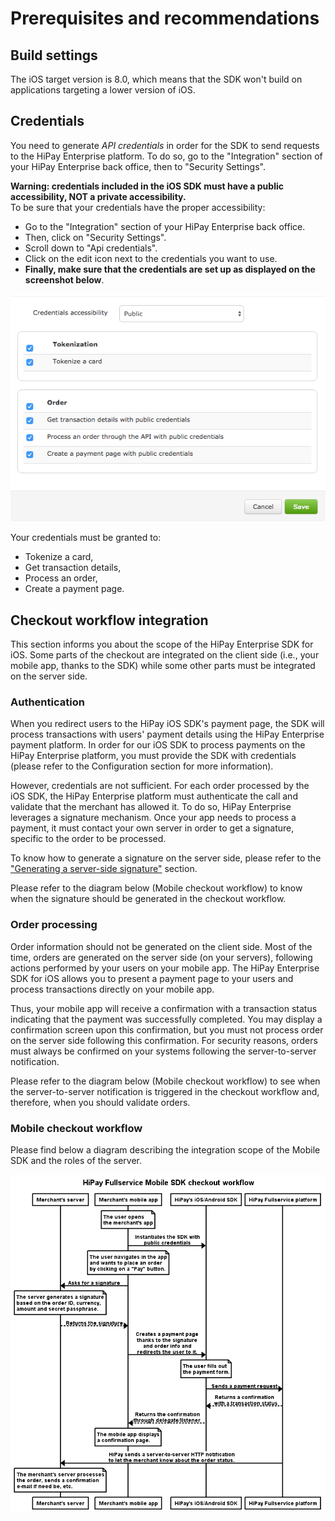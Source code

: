 # Prerequisites and recommendations

## Build settings

The iOS target version is 8.0, which means that the SDK won't build on applications targeting a lower version of iOS.

## Credentials

You need to generate *API credentials* in order for the SDK to send requests to the HiPay Enterprise platform. To do so, go to the "Integration" section of your HiPay Enterprise back office, then to "Security Settings".

**Warning: credentials included in the iOS SDK must have a public accessibility, NOT a private accessibility.**  
To be sure that your credentials have the proper accessibility:

- Go to the "Integration" section of your HiPay Enterprise back office.
- Then, click on "Security Settings".
- Scroll down to "Api credentials".
- Click on the edit icon next to the credentials you want to use. 
- **Finally, make sure that the credentials are set up as displayed on the screenshot below**.

![Credentials accessibility](images/prerequisites/credentials_accessibility.png)

Your credentials must be granted to:

- Tokenize a card,
- Get transaction details,
- Process an order, 
- Create a payment page.

## Checkout workflow integration

This section informs you about the scope of the HiPay Enterprise SDK for iOS. Some parts of the checkout are integrated on the client side (i.e., your mobile app, thanks to the SDK) while some other parts must be integrated on the server side.

### Authentication

When you redirect users to the HiPay iOS SDK's payment page, the SDK will process transactions with users' payment details using the HiPay Enterprise payment platform. In order for our iOS SDK to process payments on the HiPay Enterprise platform, you must provide the SDK with credentials (please refer to the Configuration section for more information).

However, credentials are not sufficient. For each order processed by the iOS SDK, the HiPay Enterprise platform must authenticate the call and validate that the merchant has allowed it. To do so, HiPay Enterprise leverages a signature mechanism. Once your app needs to process a payment, it must contact your own server in order to get a signature, specific to the order to be processed.

To know how to generate a signature on the server side, please refer to the ["Generating a server-side signature"](#generating-a-server-side-signature) section.

Please refer to the diagram below (Mobile checkout workflow) to know when the signature should be generated in the checkout workflow.

### Order processing

Order information should not be generated on the client side. Most of the time, orders are generated on the server side (on your servers), following actions performed by your users on your mobile app. The HiPay Enterprise SDK for iOS allows you to present a payment page to your users and process transactions directly on your mobile app. 

Thus, your mobile app will receive a confirmation with a transaction status indicating that the payment was successfully completed. You may display a confirmation screen upon this confirmation, but you must not process order on the server side following this confirmation. For security reasons, orders must always be confirmed on your systems following the server-to-server notification.

Please refer to the diagram below (Mobile checkout workflow) to see when the server-to-server notification is triggered in the checkout workflow and, therefore, when you should validate orders.

### Mobile checkout workflow

Please find below a diagram describing the integration scope of the Mobile SDK and the roles of the server.

![HiPay Enterprise Mobile SDK checkout workflow](images/prerequisites/workflow.png)